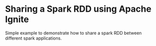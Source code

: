 # Sharing a Spark RDD using Apache Ignite
Simple example to demonstrate how to share a spark RDD between different spark applications.
